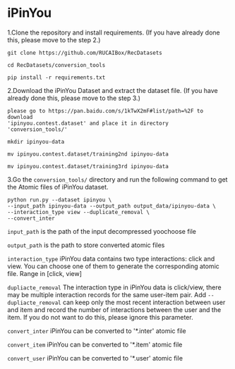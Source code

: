 # iPinYou

1.Clone the repository and install requirements. 
(If you have already done this, please move to the step 2.)

```
git clone https://github.com/RUCAIBox/RecDatasets

cd RecDatasets/conversion_tools

pip install -r requirements.txt
```

2.Download the iPinYou Dataset and extract the dataset file.
(If you have already done this, please move to the step 3.)

```
please go to https://pan.baidu.com/s/1kTwX2mF#list/path=%2F to download
'ipinyou.contest.dataset' and place it in directory 'conversion_tools/'

mkdir ipinyou-data

mv ipinyou.contest.dataset/training2nd ipinyou-data

mv ipinyou.contest.dataset/training3rd ipinyou-data
```

3.Go the ``conversion_tools/`` directory 
and run the following command to get the Atomic files of iPinYou dataset.

```
python run.py --dataset ipinyou \ 
--input_path ipinyou-data --output_path output_data/ipinyou-data \
--interaction_type view --duplicate_removal \ 
--convert_inter
```

`input_path` is the path of the input decompressed yoochoose file

`output_path` is the path to store converted atomic files

`interaction_type` iPinYou data contains two type interactions: click and view.
You can choose one of them to generate the corresponding atomic file. Range in [click, view]
 
 `dupliacte_removal` The interaction type in iPinYou data is click/view, 
 there may be multiple interaction records for the same user-item pair. Add `--dupliacte_removal` can 
 keep only the most recent interaction between user and item and 
 record the number of interactions between the user and the item. 
 If you do not want to do this, please ignore this parameter.
 
`convert_inter` iPinYou can be converted to '*.inter' atomic file
 
`convert_item` iPinYou can be converted to '*.item' atomic file
  
`convert_user` iPinYou can be converted to '*.user' atomic file
